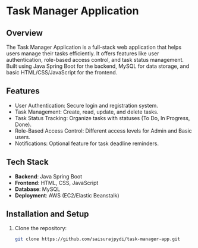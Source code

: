# Task Manager Application

## Overview
The Task Manager Application is a full-stack web application that helps users manage their tasks efficiently. It offers features like user authentication, role-based access control, and task status management. Built using Java Spring Boot for the backend, MySQL for data storage, and basic HTML/CSS/JavaScript for the frontend.

## Features
- User Authentication: Secure login and registration system.
- Task Management: Create, read, update, and delete tasks.
- Task Status Tracking: Organize tasks with statuses (To Do, In Progress, Done).
- Role-Based Access Control: Different access levels for Admin and Basic users.
- Notifications: Optional feature for task deadline reminders.

## Tech Stack
- **Backend**: Java Spring Boot
- **Frontend**: HTML, CSS, JavaScript
- **Database**: MySQL
- **Deployment**: AWS (EC2/Elastic Beanstalk)

## Installation and Setup
1. Clone the repository:
   ```bash
   git clone https://github.com/saisurajpydi/task-manager-app.git
